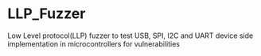 # LLP_Fuzzer
Low Level protocol(LLP) fuzzer to test USB, SPI, I2C and UART device side implementation in microcontrollers for vulnerabilities
